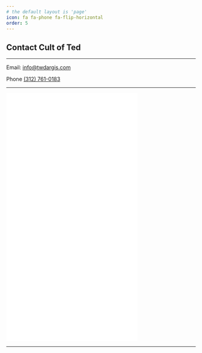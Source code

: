 ```yaml
---
# the default layout is 'page'
icon: fa fa-phone fa-flip-horizontal
order: 5
---
```


## Contact Cult of Ted

<hr>

Email: <a href="mailto:info@twdargis.com">info@twdargis.com</a><br>

Phone <a href="tel:1317610183">(312) 761-0183</a><br>

<hr>

<iframe src="../php-contact/index.php" style="border:0px #ffffff none;" name="phpContact" title="Contact Form" scrolling="no" frameborder="0" marginheight="0px" marginwidth="0px" height="660px" width="350px" allowfullscreen></iframe>

<hr>
